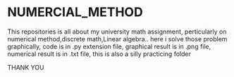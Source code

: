 # NUMERCIAL_METHOD
This repositories is all about my university math assignment,
perticularly on numerical method,discrete math,Linear algebra..
here i solve those problem graphically,
code is in .py extension file,
graphical result is in .png file,
numerical result is in .txt file,
this is also a silly practicing folder



THANK YOU

